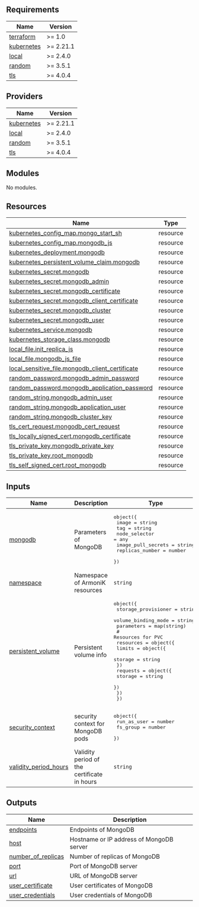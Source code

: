 <!-- BEGIN_TF_DOCS -->
## Requirements

| Name | Version |
|------|---------|
| <a name="requirement_terraform"></a> [terraform](#requirement\_terraform) | >= 1.0 |
| <a name="requirement_kubernetes"></a> [kubernetes](#requirement\_kubernetes) | >= 2.21.1 |
| <a name="requirement_local"></a> [local](#requirement\_local) | >= 2.4.0 |
| <a name="requirement_random"></a> [random](#requirement\_random) | >= 3.5.1 |
| <a name="requirement_tls"></a> [tls](#requirement\_tls) | >= 4.0.4 |

## Providers

| Name | Version |
|------|---------|
| <a name="provider_kubernetes"></a> [kubernetes](#provider\_kubernetes) | >= 2.21.1 |
| <a name="provider_local"></a> [local](#provider\_local) | >= 2.4.0 |
| <a name="provider_random"></a> [random](#provider\_random) | >= 3.5.1 |
| <a name="provider_tls"></a> [tls](#provider\_tls) | >= 4.0.4 |

## Modules

No modules.

## Resources

| Name | Type |
|------|------|
| [kubernetes_config_map.mongo_start_sh](https://registry.terraform.io/providers/hashicorp/kubernetes/latest/docs/resources/config_map) | resource |
| [kubernetes_config_map.mongodb_js](https://registry.terraform.io/providers/hashicorp/kubernetes/latest/docs/resources/config_map) | resource |
| [kubernetes_deployment.mongodb](https://registry.terraform.io/providers/hashicorp/kubernetes/latest/docs/resources/deployment) | resource |
| [kubernetes_persistent_volume_claim.mongodb](https://registry.terraform.io/providers/hashicorp/kubernetes/latest/docs/resources/persistent_volume_claim) | resource |
| [kubernetes_secret.mongodb](https://registry.terraform.io/providers/hashicorp/kubernetes/latest/docs/resources/secret) | resource |
| [kubernetes_secret.mongodb_admin](https://registry.terraform.io/providers/hashicorp/kubernetes/latest/docs/resources/secret) | resource |
| [kubernetes_secret.mongodb_certificate](https://registry.terraform.io/providers/hashicorp/kubernetes/latest/docs/resources/secret) | resource |
| [kubernetes_secret.mongodb_client_certificate](https://registry.terraform.io/providers/hashicorp/kubernetes/latest/docs/resources/secret) | resource |
| [kubernetes_secret.mongodb_cluster](https://registry.terraform.io/providers/hashicorp/kubernetes/latest/docs/resources/secret) | resource |
| [kubernetes_secret.mongodb_user](https://registry.terraform.io/providers/hashicorp/kubernetes/latest/docs/resources/secret) | resource |
| [kubernetes_service.mongodb](https://registry.terraform.io/providers/hashicorp/kubernetes/latest/docs/resources/service) | resource |
| [kubernetes_storage_class.mongodb](https://registry.terraform.io/providers/hashicorp/kubernetes/latest/docs/resources/storage_class) | resource |
| [local_file.init_replica_js](https://registry.terraform.io/providers/hashicorp/local/latest/docs/resources/file) | resource |
| [local_file.mongodb_js_file](https://registry.terraform.io/providers/hashicorp/local/latest/docs/resources/file) | resource |
| [local_sensitive_file.mongodb_client_certificate](https://registry.terraform.io/providers/hashicorp/local/latest/docs/resources/sensitive_file) | resource |
| [random_password.mongodb_admin_password](https://registry.terraform.io/providers/hashicorp/random/latest/docs/resources/password) | resource |
| [random_password.mongodb_application_password](https://registry.terraform.io/providers/hashicorp/random/latest/docs/resources/password) | resource |
| [random_string.mongodb_admin_user](https://registry.terraform.io/providers/hashicorp/random/latest/docs/resources/string) | resource |
| [random_string.mongodb_application_user](https://registry.terraform.io/providers/hashicorp/random/latest/docs/resources/string) | resource |
| [random_string.mongodb_cluster_key](https://registry.terraform.io/providers/hashicorp/random/latest/docs/resources/string) | resource |
| [tls_cert_request.mongodb_cert_request](https://registry.terraform.io/providers/hashicorp/tls/latest/docs/resources/cert_request) | resource |
| [tls_locally_signed_cert.mongodb_certificate](https://registry.terraform.io/providers/hashicorp/tls/latest/docs/resources/locally_signed_cert) | resource |
| [tls_private_key.mongodb_private_key](https://registry.terraform.io/providers/hashicorp/tls/latest/docs/resources/private_key) | resource |
| [tls_private_key.root_mongodb](https://registry.terraform.io/providers/hashicorp/tls/latest/docs/resources/private_key) | resource |
| [tls_self_signed_cert.root_mongodb](https://registry.terraform.io/providers/hashicorp/tls/latest/docs/resources/self_signed_cert) | resource |

## Inputs

| Name | Description | Type | Default | Required |
|------|-------------|------|---------|:--------:|
| <a name="input_mongodb"></a> [mongodb](#input\_mongodb) | Parameters of MongoDB | <pre>object({<br>    image              = string<br>    tag                = string<br>    node_selector      = any<br>    image_pull_secrets = string<br>    replicas_number    = number<br>  })</pre> | n/a | yes |
| <a name="input_namespace"></a> [namespace](#input\_namespace) | Namespace of ArmoniK resources | `string` | n/a | yes |
| <a name="input_persistent_volume"></a> [persistent\_volume](#input\_persistent\_volume) | Persistent volume info | <pre>object({<br>    storage_provisioner = string<br>    volume_binding_mode = string<br>    parameters          = map(string)<br>    # Resources for PVC<br>    resources = object({<br>      limits = object({<br>        storage = string<br>      })<br>      requests = object({<br>        storage = string<br>      })<br>    })<br>  })</pre> | `null` | no |
| <a name="input_security_context"></a> [security\_context](#input\_security\_context) | security context for MongoDB pods | <pre>object({<br>    run_as_user = number<br>    fs_group    = number<br>  })</pre> | <pre>{<br>  "fs_group": 999,<br>  "run_as_user": 999<br>}</pre> | no |
| <a name="input_validity_period_hours"></a> [validity\_period\_hours](#input\_validity\_period\_hours) | Validity period of the certificate in hours | `string` | `"8760"` | no |

## Outputs

| Name | Description |
|------|-------------|
| <a name="output_endpoints"></a> [endpoints](#output\_endpoints) | Endpoints of MongoDB |
| <a name="output_host"></a> [host](#output\_host) | Hostname or IP address of MongoDB server |
| <a name="output_number_of_replicas"></a> [number\_of\_replicas](#output\_number\_of\_replicas) | Number of replicas of MongoDB |
| <a name="output_port"></a> [port](#output\_port) | Port of MongoDB server |
| <a name="output_url"></a> [url](#output\_url) | URL of MongoDB server |
| <a name="output_user_certificate"></a> [user\_certificate](#output\_user\_certificate) | User certificates of MongoDB |
| <a name="output_user_credentials"></a> [user\_credentials](#output\_user\_credentials) | User credentials of MongoDB |
<!-- END_TF_DOCS -->
